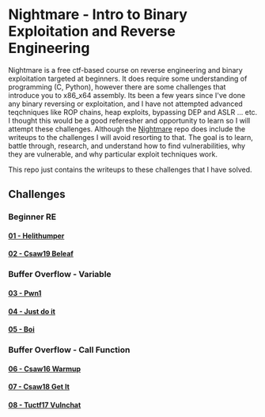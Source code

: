 # Nightmare -  Intro to Binary Exploitation and Reverse Engineering

Nightmare is a free ctf-based course on reverse engineering and binary exploitation targeted at beginners. It does require some understanding of programming (C, Python), however there are some challenges that introduce you to x86_x64 assembly. Its been a few years since I've done any binary reversing or exploitation, and I have not attempted advanced teqchniques like ROP chains, heap exploits, bypassing DEP and ASLR ... etc. I thought this would be a good referesher and opportunity to learn so I will attempt these challenges. Although the [Nightmare](https://github.com/guyinatuxedo/nightmare) repo does include the writeups to the challenges I will avoid resorting to that. The goal is to learn, battle through, research, and understand how to find vulnerabilities, why they are vulnerable, and why particular exploit techniques work.  

This repo just contains the writeups to these challenges that I have solved.

## Challenges

### Beginner RE

#### [01 - Helithumper](./Challenges/helithumper_re.md)

#### [02 - Csaw19 Beleaf](./Challenges/csaw19_beleaf.md)

### Buffer Overflow - Variable

#### [03 - Pwn1](./Challenges/pwn1.md)

#### [04 - Just do it](./Challenges/just_do_it.md)

#### [05 - Boi](./Challenges/csaw18_boi.md)

### Buffer Overflow - Call Function
 
#### [06 - Csaw16 Warmup](./Challenges/csaw16_warmup.md)

#### [07 - Csaw18 Get It](./Challenges/csaw18_getit.md)

#### [08 - Tuctf17 Vulnchat](./Challenges/tuctf17_vulnchat.md)

